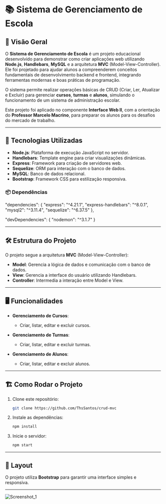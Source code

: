 # 📚 Sistema de Gerenciamento de Escola

## 🏫 Visão Geral

O **Sistema de Gerenciamento de Escola** é um projeto educacional desenvolvido para demonstrar como criar aplicações web utilizando **Node.js**, **Handlebars**, **MySQL** e a arquitetura **MVC** (Model-View-Controller). Ele foi projetado para ajudar alunos a compreenderem conceitos fundamentais de desenvolvimento backend e frontend, integrando ferramentas modernas e boas práticas de programação.

O sistema permite realizar operações básicas de CRUD (Criar, Ler, Atualizar e Excluir) para gerenciar **cursos**, **turmas** e **alunos**, simulando o funcionamento de um sistema de administração escolar. 

Este projeto foi aplicado no componente **Interface Web II**, com a orientação do **Professor Marcelo Macrino**, para preparar os alunos para os desafios do mercado de trabalho.

---

## 🚀 Tecnologias Utilizadas

- **Node.js**: Plataforma de execução JavaScript no servidor.  
- **Handlebars**: Template engine para criar visualizações dinâmicas.  
- **Express**: Framework para criação de servidores web.  
- **Sequelize**: ORM para interação com o banco de dados.  
- **MySQL**: Banco de dados relacional.  
- **Bootstrap**: Framework CSS para estilização responsiva.  

### 📦 Dependências


"dependencies": {
  "express": "^4.21.1",
  "express-handlebars": "^8.0.1",
  "mysql2": "^3.11.4",
  "sequelize": "^6.37.5"
},

"devDependencies": {
  "nodemon": "^3.1.7"
}


---

## 🛠️ Estrutura do Projeto

O projeto segue a arquitetura **MVC** (Model-View-Controller):

- **Model**: Gerencia a lógica de dados e comunicação com o banco de dados.  
- **View**: Gerencia a interface do usuário utilizando Handlebars.  
- **Controller**: Intermedia a interação entre Model e View.  

---

## 🖥️ Funcionalidades

- **Gerenciamento de Cursos**:  
  - Criar, listar, editar e excluir cursos.

- **Gerenciamento de Turmas**:  
  - Criar, listar, editar e excluir turmas.

- **Gerenciamento de Alunos**:  
  - Criar, listar, editar e excluir alunos.

---

## 🏗️ Como Rodar o Projeto

1. Clone este repositório:
   ```bash
   git clone https://github.com/ThsSantos/crud-mvc
   ```
2. Instale as dependências:
   ```bash
   npm install
   ```

3. Inicie o servidor:
   ```bash
   npm start
   ```
  

---

## 🎨 Layout

O projeto utiliza **Bootstrap** para garantir uma interface simples e responsiva. 

---

![Screenshot_1](https://github.com/user-attachments/assets/57efcb91-aff4-45c6-90d8-bda45c4a2d1e)
